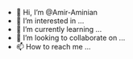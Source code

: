- 👋 Hi, I’m @Amir-Aminian
- 👀 I’m interested in ...
- 🌱 I’m currently learning ...
- 💞️ I’m looking to collaborate on ...
- 📫 How to reach me ...

<!---
Amir-Aminian/Amir-Aminian is a ✨ special ✨ repository because its `README.md` (this file) appears on your GitHub profile.
You can click the Preview link to take a look at your changes.
--->
